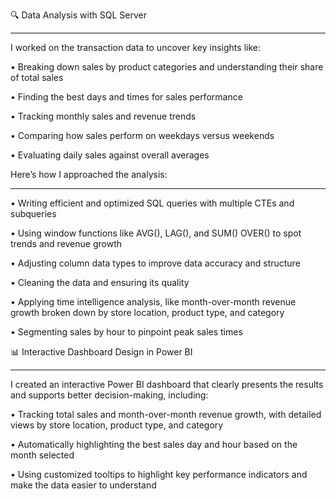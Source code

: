 🔍 Data Analysis with SQL Server
________________________________________

I worked on the transaction data to uncover key insights like:

•	Breaking down sales by product categories and understanding their share of total sales

•	Finding the best days and times for sales performance

•	Tracking monthly sales and revenue trends

•	Comparing how sales perform on weekdays versus weekends

•	Evaluating daily sales against overall averages



Here’s how I approached the analysis:
________________________________________

•	Writing efficient and optimized SQL queries with multiple CTEs and subqueries

•	Using window functions like AVG(), LAG(), and SUM() OVER() to spot trends and revenue growth

•	Adjusting column data types to improve data accuracy and structure

•	Cleaning the data and ensuring its quality

•	Applying time intelligence analysis, like month-over-month revenue growth broken down by store location, product type, and category

•	Segmenting sales by hour to pinpoint peak sales times


📊 Interactive Dashboard Design in Power BI
________________________________________

I created an interactive Power BI dashboard that clearly presents the results and supports better decision-making, including:

•	Tracking total sales and month-over-month revenue growth, with detailed views by store location, product type, and category

•	Automatically highlighting the best sales day and hour based on the month selected

•	Using customized tooltips to highlight key performance indicators and make the data easier to understand

